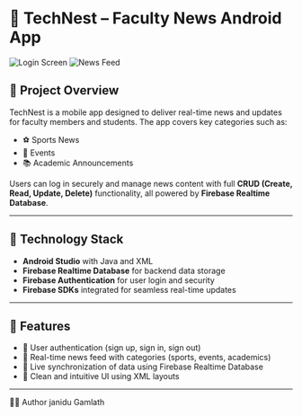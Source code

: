 # 📱 TechNest – Faculty News Android App

![Login Screen](assets/login_screen.png)
![News Feed](assets/news_feed.png)


## 🧩 Project Overview

TechNest is a mobile app designed to deliver real-time news and updates for faculty members and students. The app covers key categories such as:

- ⚽ Sports News  
- 🎉 Events  
- 📚 Academic Announcements  

Users can log in securely and manage news content with full **CRUD (Create, Read, Update, Delete)** functionality, all powered by **Firebase Realtime Database**.

---

## 🧱 Technology Stack

- **Android Studio** with Java and XML  
- **Firebase Realtime Database** for backend data storage  
- **Firebase Authentication** for user login and security  
- **Firebase SDKs** integrated for seamless real-time updates  

---

## 🚀 Features

- 🔐 User authentication (sign up, sign in, sign out)  
- 📰 Real-time news feed with categories (sports, events, academics)  
- 🔄 Live synchronization of data using Firebase Realtime Database  
- 📱 Clean and intuitive UI using XML layouts  

---

👨‍💻 Author
janidu Gamlath
